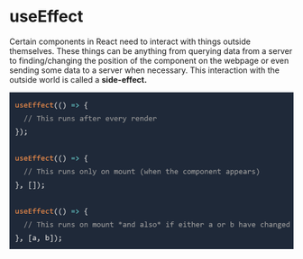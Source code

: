 # useEffect
Certain components in React need to interact with things outside themselves. These things can be anything from querying data from a server to finding/changing the position of the component on the webpage or even sending some data to a server when necessary. This interaction with the outside world is called a **side-effect.**

![Alt text](image.png)